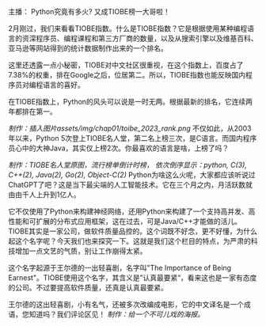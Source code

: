 主播： Python究竟有多火? 又成TIOBE榜一大哥啦！

2月刚过，我们来看看TIOBE指数。什么是TIOBE指数？它是根据使用某种编程语言的资深程序员、编程课程和第三方厂商的数量，以及从搜索引擎以及维基百科、亚马逊等网站得到的统计数据制作出来的一个排名。

这里还透露一点小秘密，TIOBE对中文社区很重视，在这个指数上，百度占了7.38%的权重，排在Google之后，位居第二。所以，TIOBE指数也能反映国内程序员对编程语言的喜好。

在TIOBE指数上，Python的风头可以说是一时无两。根据最新的排名，它连续两年都排在第一。

*制作：插入图片assets/img/chap01/toibe_2023_rank.png*
不仅如此，从2003年以来，Python 5次登上TIOBE名人堂，第二名上榜三次，是C语言。而国内程序员心中的大神Java，其实仅上榜2次。你最喜欢的语言是啥，上榜了吗？


*制作：TIOBE名人堂原图，流行榜单倒计时榜， 依次倒序显示：python, C(3), C++(2), Java(2), Go(2), Object-C(2)*
Python为啥这么火呢，大家都应该听说过ChatGPT了吧？这是当下最尖端的人工智能技术。它在三个月之内，月活跃数就由由千人上升到1亿人。

它不仅使用了Python来构建神经网络，还用Python来构建了一个支持高并发、高性能和可扩展的分布式应用框架，这在过去，可是Java/C++才能做的活儿。
TIOBE其实是一家公司，做软件质量品控的。这个词既不好念，更不好懂，为什么起这个名字呢？今天我们也来探究一下。这就是我们这个栏目的特点，为严肃的科技增加一点文艺的气质，别让工作崩得太紧。

这个名字起源于王尔德的一出轻喜剧，名字叫"The Importance of Being Earnest"。TIOBE使用这个名字，其含义是”认真最要紧“，看来这也是一家有态度的公司。不过要提高软件质量，还真是认真最要紧。

王尔德的这出轻喜剧，小有名气，还被多次改编成电影，它的中文译名是一个成语，您知道吗？我们评论区见！
*制作：给一个不可儿戏的海报。*
